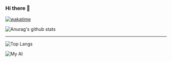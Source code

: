 ### Hi there 👋

[![wakatime](https://wakatime.com/badge/user/99857e90-b9c1-42d4-a983-8534e33dedaa.svg)](https://wakatime.com/@99857e90-b9c1-42d4-a983-8534e33dedaa)

<!--
**Chaotic-chaos/Chaotic-chaos** is a ✨ _special_ ✨ repository because its `README.md` (this file) appears on your GitHub profile.

Here are some ideas to get you started:

- 🔭 I’m currently working on ...
- 🌱 I’m currently learning ...
- 👯 I’m looking to collaborate on ...
- 🤔 I’m looking for help with ...
- 💬 Ask me about ...
- 📫 How to reach me: ...
- 😄 Pronouns: ...
- ⚡ Fun fact: ...
-->

![Anurag's github stats](https://github-readme-stats.vercel.app/api?username=Chaotic-chaos&theme=vue-dark)

<hr>

![Top Langs](https://github-readme-stats.vercel.app/api/top-langs/?username=Chaotic-chaos&theme=vue-dark&layout=compact)

![My AI](https://codeium.com/profile/smugly-curious-bongo-68273/card.png)
